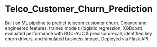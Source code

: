 # Telco_Customer_Churn_Prediction
Built an ML pipeline to predict telecom customer churn. Cleaned and engineered features, trained models (logistic regression, XGBoost), evaluated performance with ROC-AUC &amp; precision/recall, identified key churn drivers, and simulated business impact. Deployed via Flask API.
